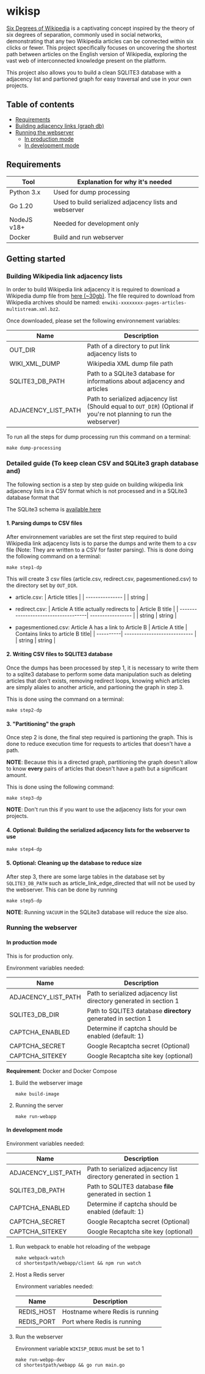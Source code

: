 # wikisp

[Six Degrees of Wikipedia](https://en.wikipedia.org/wiki/Wikipedia:Six_degrees_of_Wikipedia) is a captivating concept inspired by the theory of six degrees of separation, commonly used in social networks, demonstrating that any two Wikipedia articles can be connected within six clicks or fewer. This project specifically focuses on uncovering the shortest path between articles on the English version of Wikipedia, exploring the vast web of interconnected knowledge present on the platform.

This project also allows you to build a clean SQLITE3 database with a adjacency list and partioned graph for easy traversal and use in your own projects.

## Table of contents

- [Requirements](#requirements)
- [Building adjacency links (graph db)](#1-building-wikipedia-link-adjacency-lists)
- [Running the webserver](#running-the-webserver)
    - [In production mode](#in-production-mode)
    - [In development mode](#in-development-mode)

## Requirements

| Tool| Explanation for why it's needed |
| ---  | ----------- |
| Python 3.x | Used for dump processing |
| Go 1.20 | Used to build serialized adjacency lists and webserver |
| NodeJS v18+ | Needed for development only |
| Docker | Build and run webserver |

## Getting started

### Building Wikipedia link adjacency lists

In order to build Wikipedia link adjacency it is required to download a Wikipedia dump file from [here (~30gb)](https://dumps.wikimedia.org/backup-index.html). The file required to download from Wikipedia archives should be named: `enwiki-xxxxxxxx-pages-articles-multistream.xml.bz2`.

Once downloaded, please set the following environnement variables:

| Name | Description |
| ---  | ----------- |
| OUT_DIR | Path of a directory to put link adjacency lists to |
| WIKI_XML_DUMP | Wikipedia XML dump file path |
| SQLITE3_DB_PATH | Path to a SQLite3 database for informations about adjacency and articles |
| ADJACENCY_LIST_PATH | Path to serialized adjacency list (Should equal to `OUT_DIR`) (Optional if you're not planning to run the webserver) |


To run all the steps for dump processing run this command on a terminal:

```
make dump-processing
```


### Detailed guide (To keep clean CSV and SQLite3 graph database and)
The following section is a step by step guide on building wikipedia link adjacency lists in a CSV format which is not processed and in a SQLite3 database format that 


The SQLite3 schema is [available here](https://github.com/haskaalo/wikisp/blob/main/dump-processing/database/migrations/1_init_sqlite.sql)

#### 1. Parsing dumps to CSV files
After environnement variables are set the first step required to build Wikipedia link adjacency lists is to parse the dumps and write them to a csv file (Note: They are written to a CSV for faster parsing). This is done doing the following command on a terminal:

```
make step1-dp
```

This will create 3 csv files (article.csv, redirect.csv, pagesmentioned.csv) to the directory set by `OUT_DIR`.

* article.csv:
    | Article titles |
    | --------------- |
    | string |

* redirect.csv:
    | Article A title actually redirects to | Article B title |
    | ------------------------------------| ----------------- |
    | string | string |

* pagesmentioned.csv: Article A has a link to Article B
    | Article A title | Contains links to article B title|
    | ----------| ---------------------------- |
    | string | string |

#### 2. Writing CSV files to SQLITE3 database
Once the dumps has been processed by step 1, it is necessary to write them to a sqlite3 database to perform some data manipulation such as deleting articles that don't exists, removing redirect loops, knowing which articles are simply aliales to another article, and partioning the graph in step 3.


This is done using the command on a terminal:

```
make step2-dp
```


#### 3. "Partitioning" the graph
Once step 2 is done, the final step required is partioning the graph. This is done to reduce execution time for requests to articles that doesn't have a path.

**NOTE**: Because this is a directed graph, partitioning the graph doesn't allow to know **every** pairs of articles that doesn't have a path but a significant amount.

This is done using the following command:
```
make step3-dp
```

**NOTE**: Don't run this if you want to use the adjacency lists for your own projects.

#### 4. Optional: Building the serialized adjacency lists for the webserver to use

```
make step4-dp
```

#### 5. Optional: Cleaning up the database to reduce size
After step 3, there are some large tables in the database set by `SQLITE3_DB_PATH` such as article_link_edge_directed that will not be used by the webserver. This can be done by running

```
make step5-dp
```

**NOTE**: Running `VACUUM` in the SQLite3 database will reduce the size also.

### Running the webserver

#### In production mode

This is for production only.

Environment variables needed:

| Name | Description |
| ---  | ----------- |
| ADJACENCY_LIST_PATH | Path to serialized adjacency list directory generated in section 1|
| SQLITE3_DB_DIR | Path to SQLITE3 database **directory** generated in section 1 |
| CAPTCHA_ENABLED | Determine if captcha should be enabled  (default: 1)
| CAPTCHA_SECRET | Google Recaptcha secret (Optional) |
| CAPTCHA_SITEKEY | Google Recaptcha site key (optional) |

**Requirement**: Docker and Docker Compose

1. Build the webserver image

    ```
    make build-image
    ```

2. Running the server

    ```
    make run-webapp
    ```

#### In development mode

Environment variables needed:

| Name | Description |
| ---  | ----------- |
| ADJACENCY_LIST_PATH | Path to serialized adjacency list directory generated in section 1|
| SQLITE3_DB_PATH | Path to SQLITE3 database **file** generated in section 1 |
| CAPTCHA_ENABLED | Determine if captcha should be enabled  (default: 1)
| CAPTCHA_SECRET | Google Recaptcha secret (Optional) |
| CAPTCHA_SITEKEY | Google Recaptcha site key (optional) |

1. Run webpack to enable hot reloading of the webpage


    ```
    make webpack-watch
    cd shortestpath/webapp/client && npm run watch
    ```

2. Host a Redis server
    
    Environment variables needed:

    | Name | Description |
    | -----| ------------|
    | REDIS_HOST| Hostname where Redis is running |
    | REDIS_PORT | Port where Redis is running |
    

2. Run the webserver

    Environment variable `WIKISP_DEBUG` must be set to 1
    
    ```
    make run-webpp-dev
    cd shortestpath/webapp && go run main.go
    ```